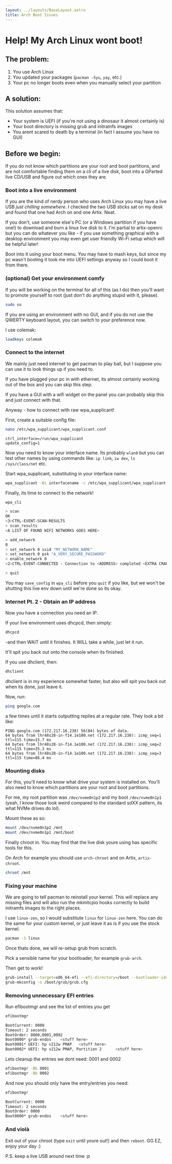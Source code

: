 ```yaml
---
layout: ../layouts/BaseLayout.astro
title: Arch Boot Issues
---
```


# Help! My Arch Linux wont boot!

## The problem:
1. You use Arch Linux
2. You updated your packages (`pacman -Syu`, `yay`, etc.)
3. Your pc no longer boots even when you manually select your partition

## A solution:

This solution assumes that:
 - Your system is UEFI (if you're not using a dinosaur it almost certainly is)
 - Your boot directory is missing grub and initramfs images
 - You arent scared to death by a terminal (in fact I assume you have no GUI)

## Before we begin:
If you do not know which partitions are your root and boot partitions, and are
not comfortable finding them on a cli of a live disk, boot into a GParted live
CD/USB and figure out which ones they are.

### Boot into a live environment

If you are the kind of nerdy person who uses Arch Linux you may have a live USB
*just chilling somewhere*. I checked the two USB sticks sat on my desk and found
that one had Arch on and one Artix. Neat.

If you don't, use someone else's PC (or a Windows partition if you have one!)
to download and burn a linux live disk to it. I'm partial to artix-openrc but
you can do whatever you like - if you use something graphical with a desktop
environment you may even get user friendly Wi-Fi setup which will be helpful
later!

Boot into it using your boot menu. You may have to mash keys, but since my pc
wasn't booting it took me into UEFI settings anyway so I could boot it from there.

### (optional) Get your environment comfy

If you will be working on the terminal for all of this (as I do) then you'll
want to promote yourself to root (just don't do anything stupid with it, please).

```sh
sudo su
```

If you are using an environment with no GUI, and if you do not use the QWERTY
keyboard layout, you can switch to your preference now.

I use colemak:

```sh
loadkeys colemak
```

### Connect to the internet

We mainly just need internet to get pacman to play ball, but I suppose you
can use it to look things up if you need to.

If you have plugged your pc in with ethernet, its almost certainly working
out of the box and you can skip this step.

If you have a GUI with a wifi widget on the panel you can probably skip this
and just connect with that.

Anyway - how to connect with raw wpa_supplicant!

First, create a suitable config file:
```sh
nano /etc/wpa_supplicant/wpa_supplicant.conf
```
```
ctrl_interface=/run/wpa_supplicant
update_config=1
```

Now you need to know your interface name. Its probably `wlan0` but you can test
other names by using commands like: `ip link`, `iw dev`, `ls /sys/class/net` etc.

Start wpa_supplicant, substituting in your interface name:
```sh
wpa_supplicant -Bi interfacename -c /etc/wpa_supplicant/wpa_supplicant.conf
```

Finally, its time to connect to the network!
```sh
wpa_cli

> scan
OK
<3>CTRL-EVENT-SCAN-RESULTS
> scan_results
<A LIST OF FOUND WIFI NETWORKS GOES HERE>

> add_network
0
> set_network 0 ssid "MY_NETWORK_NAME"
> set_network 0 psk "A_VERY_SECURE_PASSWORD"
> enable_network 0
<2>CTRL-EVENT-CONNECTED - Connection to <ADDRESS> completed <EXTRA CRAP>

> quit
```

You may `save_config` in `wpa_cli` before you `quit` if you like, but we won't
be shutting this live env down until we're done so its okay.

### Internet Pt. 2 - Obtain an IP address

Now you have a connection you need an IP.

If your live environment uses dhcpcd, then simply:
```sh
dhcpcd
```

-and then WAIT until it finishes. It WILL take a while, just let it run.

It'll spit you back out onto the console when its finished.

If you use dhclient, then:
```sh
dhclient
```

dhclient is in my experience somewhat faster, but also will spit you
back out when its done, just leave it.

Now, run:
```sh
ping google.com
```
a few times until it starts outputting replies at a regular rate. They look a bit like:
```
PING google.com (172.217.16.238) 56(84) bytes of data.
64 bytes from lhr48s28-in-f14.1e100.net (172.217.16.238): icmp_seq=1 ttl=115 time=15.7 ms
64 bytes from lhr48s28-in-f14.1e100.net (172.217.16.238): icmp_seq=2 ttl=115 time=35.3 ms
64 bytes from lhr48s28-in-f14.1e100.net (172.217.16.238): icmp_seq=3 ttl=115 time=86.4 ms
```

### Mounting disks

For this, you'll need to know what drive your system is installed on.
You'll also need to know which partitions are your root and boot partitions.

For me, my root partition was `/dev/nvme0n1p2` and my boot `/dev/nvme0n1p1` (yeah, I know
those look weird compared to the standard sdXX pattern, its what NVMe drives do lol).

Mount these as so:
```sh
mount /dev/nvme0n1p2 /mnt
mount /dev/nvme0n1p1 /mnt/boot
```

Finally chroot in. You may find that the live disk youre using has specific tools for this.

On Arch for example you should use `arch-chroot` and on Artix, `artix-chroot`.

```sh
chroot /mnt
```

### Fixing your machine

We are going to tell pacman to reinstall your kernel. This will replace any missing files
and will also run the mkinitcpio hooks correctly to build initramfs images to the right places.

I use `linux-zen`, so I would substitute `linux` for `linux-zen` here.
You can do the same for your custom kernel, or just leave it as is if you use the stock kernel.

```sh
pacman -S linux
```

Once thats done, we will re-setup grub from scratch.

Pick a sensible name for your bootloader, for example `grub-arch`.

Then get to work!
```sh
grub-install --target=x86_64-efi --efi-directory=/boot --bootloader-id=SENSIBLE_NAME
grub-mkconfig -o /boot/grub/grub.cfg
```

### Removing unnecessary EFI entries

Run efibootmgr and see the list of entries you get
```sh
efibootmgr

BootCurrent: 0000
Timeout: 2 seconds
BootOrder: 0000,0001,0002
Boot0000* grub-endos    <stuff here>
Boot0001* UEFI: hp v212w PMAP   <stuff here>
Boot0002* UEFI: hp v212w PMAP, Partition 2      <stuff here>
```

Lets cleanup the entries we dont need: 0001 and 0002
```sh
efibootmgr -Bb 0001
efibootmgr -Bb 0002
```

And now you should only have the entry/entries you need:

```sh
efibootmgr

BootCurrent: 0000
Timeout: 2 seconds
BootOrder: 0000
Boot0000* grub-endos    <stuff here>
```


### And violà

Exit out of your chroot (type `exit` until youre out!) and then `reboot`.
GG EZ, enjoy your day :)

P.S. keep a live USB around next time :p